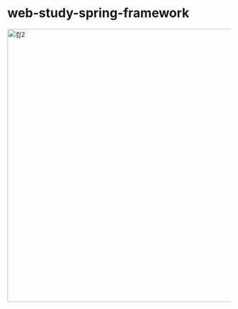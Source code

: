 # web-study-spring-framework
<img width="615" alt="컴2" src="https://user-images.githubusercontent.com/35132299/107194793-e2731000-6a33-11eb-9e71-1e6da3d38d81.PNG">
